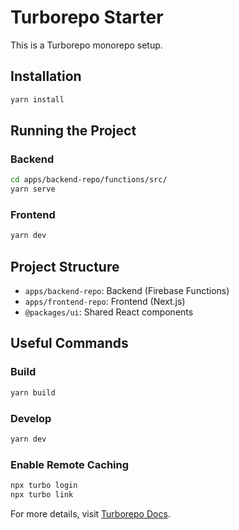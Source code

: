 # Turborepo Starter

This is a Turborepo monorepo setup.

## Installation

```sh
yarn install
```

## Running the Project

### Backend
```sh
cd apps/backend-repo/functions/src/
yarn serve
```

### Frontend
```sh
yarn dev
```

## Project Structure

- `apps/backend-repo`: Backend (Firebase Functions)
- `apps/frontend-repo`: Frontend (Next.js)
- `@packages/ui`: Shared React components

## Useful Commands

### Build
```sh
yarn build
```

### Develop
```sh
yarn dev
```

### Enable Remote Caching
```sh
npx turbo login
npx turbo link
```

For more details, visit [Turborepo Docs](https://turbo.build/repo/docs).
